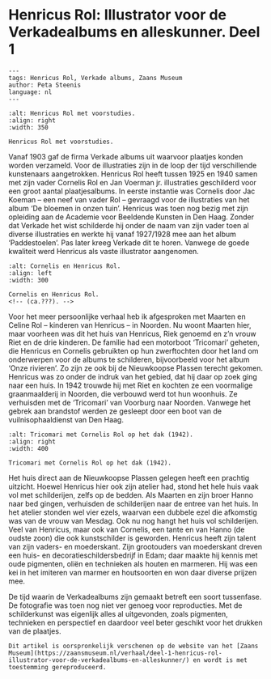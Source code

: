 # Henricus Rol: Illustrator voor de Verkadealbums en alleskunner. Deel 1

```{post} 2023-04-03
---
tags: Henricus Rol, Verkade albums, Zaans Museum
author: Peta Steenis
language: nl
---
```

```{figure} /images/Henricus_Rol_voorstudies.jpg
:alt: Henricus Rol met voorstudies.
:align: right
:width: 350

Henricus Rol met voorstudies.
```

Vanaf 1903 gaf de firma Verkade albums uit waarvoor plaatjes konden worden verzameld.
Voor de illustraties zijn in de loop der tijd verschillende kunstenaars aangetrokken.
Henricus Rol heeft tussen 1925 en 1940 samen met zijn vader Cornelis Rol en Jan Voerman jr. illustraties geschilderd voor een groot aantal plaatjesalbums.
In eerste instantie was Cornelis door Jac Koeman – een neef van vader Rol – gevraagd voor de illustraties van het album ‘De bloemen in onzen tuin’.
Henricus was toen nog bezig met zijn opleiding aan de Academie voor Beeldende Kunsten in Den Haag.
Zonder dat Verkade het wist schilderde hij onder de naam van zijn vader toen al diverse illustraties en werkte hij vanaf 1927/1928 mee aan het album ‘Paddestoelen’.
Pas later kreeg Verkade dit te horen.
Vanwege de goede kwaliteit werd Henricus als vaste illustrator aangenomen.

```{figure}  /images/Cornelis-en-Henricus-Rol.jpg
:alt: Cornelis en Henricus Rol.
:align: left
:width: 300

Cornelis en Henricus Rol.
<!-- (ca.???). -->
```

Voor het meer persoonlijke verhaal heb ik afgesproken met Maarten en Celine Rol – kinderen van Henricus – in Noorden.
Nu woont Maarten hier, maar voorheen was dit het huis van Henricus, Riek genoemd en z’n vrouw Riet en de drie kinderen.
De familie had een motorboot ‘Tricomari’ geheten, die Henricus en Cornelis gebruikten op hun zwerftochten door het land om onderwerpen voor de albums te schilderen, bijvoorbeeld voor het album ‘Onze rivieren’.
Zo zijn ze ook bij de Nieuwkoopse Plassen terecht gekomen.
Henricus was zo onder de indruk van het gebied, dat hij daar op zoek ging naar een huis.
In 1942 trouwde hij met Riet en kochten ze een voormalige graanmaalderij in Noorden, die verbouwd werd tot hun woonhuis.
Ze verhuisden met de ‘Tricomari’ van Voorburg naar Noorden.
Vanwege het gebrek aan brandstof werden ze gesleept door een boot van de vuilnisophaaldienst van Den Haag.

```{figure}  /images/Tricomari-met-Cornelis-Rol-op-het-dak-scaled.jpg
:alt: Tricomari met Cornelis Rol op het dak (1942).
:align: right
:width: 400

Tricomari met Cornelis Rol op het dak (1942).
```

Het huis direct aan de Nieuwkoopse Plassen gelegen heeft een prachtig uitzicht.
Hoewel Henricus hier ook zijn atelier had, stond het hele huis vaak vol met schilderijen, zelfs op de bedden.
Als Maarten en zijn broer Hanno naar bed gingen, verhuisden de schilderijen naar de entree van het huis.
In het atelier stonden wel vier ezels, waarvan een dubbele ezel die afkomstig was van de vrouw van Mesdag.
Ook nu nog hangt het huis vol schilderijen.
Veel van Henricus, maar ook van Cornelis, een tante en van Hanno (de oudste zoon) die ook kunstschilder is geworden.
Henricus heeft zijn talent van zijn vaders- en moederskant.
Zijn grootouders van moederskant dreven een huis- en decoratieschildersbedrijf in Edam; daar maakte hij kennis met oude pigmenten, oliën en technieken als houten en marmeren.
Hij was een kei in het imiteren van marmer en houtsoorten en won daar diverse prijzen mee.

De tijd waarin de Verkadealbums zijn gemaakt betreft een soort tussenfase.
De fotografie was toen nog niet ver genoeg voor reproducties.
Met de schilderkunst was eigenlijk alles al uitgevonden, zoals pigmenten, technieken en perspectief en daardoor veel beter geschikt voor het drukken van de plaatjes.

```{note}
Dit artikel is oorspronkelijk verschenen op de website van het [Zaans Museum](https://zaansmuseum.nl/verhaal/deel-1-henricus-rol-illustrator-voor-de-verkadealbums-en-alleskunner/) en wordt is met toestemming gereproduceerd.
```
